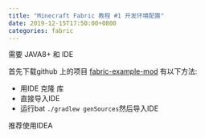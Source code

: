```yaml
---
title: "Minecraft Fabric 教程 #1 开发环境配置"
date: 2019-12-15T17:50:00+0800
categories: fabric
---
```

需要 JAVA8+ 和 IDE

首先下载github 上的项目 [fabric-example-mod](https://github.com/FabricMC/fabric-example-mod/) 有以下方法:

* 用IDE 克隆 库
* 直接导入IDE
* 运行bat `./gradlew genSources`然后导入IDE

推荐使用IDEA
